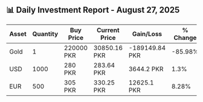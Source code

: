 ## 📊 Daily Investment Report - August 27, 2025

| Asset | Quantity | Buy Price | Current Price | Gain/Loss | % Change |
|-------|----------|-----------|----------------|------------|----------|
| Gold | 1 | 220000 PKR | 30850.16 PKR | -189149.84 PKR | -85.98% |
| USD | 1000 | 280 PKR | 283.64 PKR | 3644.2 PKR | 1.3% |
| EUR | 500 | 305 PKR | 330.25 PKR | 12625.1 PKR | 8.28% |
